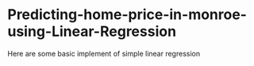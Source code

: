 # Predicting-home-price-in-monroe-using-Linear-Regression
Here are some basic implement of simple linear regression

